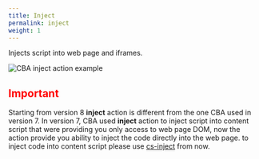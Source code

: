 ```yaml
---
title: Inject
permalink: inject
weight: 1
---
```


Injects script into web page and iframes. 

![CBA inject action example](/images/extension/actions/inject.jpg)

<h2 style="color: red;">Important</h2>

Starting from version 8 **inject** action is different from the one CBA used in version 7.
In version 7, CBA used **inject** action to inject script into content script that were providing you only access to web page DOM, now the action provide you ability to inject the code directly into the web page. to inject code into content script please use [cs-inject](/inject-cs) from now.
